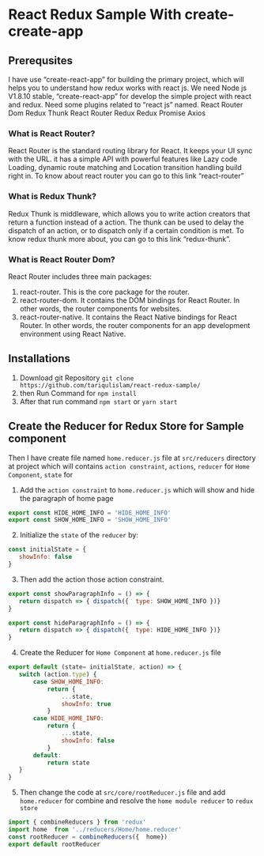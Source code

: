 # React Redux Sample With create-create-app

## Prerequsites

I have use “create-react-app” for building the primary project, which will helps you to understand how redux works with react js.
We need Node js V1.8.10 stable, “create-react-app” for develop the simple project with react and redux. Need some plugins related to “react js” named.
React Router Dom
Redux Thunk
React Router Redux
Redux Promise
Axios

### What is React Router?
React Router is the standard routing library for React. It keeps your UI sync with the URL. it has a simple API with powerful features  like Lazy code Loading, dynamic route matching and Location transition handling build right in. To know about react router you can go to this link “react-router”

### What is Redux Thunk?

Redux Thunk is middleware, which allows you to write action creators that return a function instead of a action. The thunk can be used to delay the dispatch of an action, or to dispatch only if a certain condition is met. To know redux thunk more about, you can go to this link “redux-thunk”.

### What is React Router Dom?
React Router includes three main packages:

1. react-router. This is the core package for the router.
2. react-router-dom. It contains the DOM bindings for React Router. In other words, the router components for websites.
3. react-router-native. It contains the React Native bindings for React Router. In other words, the router components for an app development environment using React Native.

## Installations

1. Download git Repository `git clone https://github.com/tariqulislam/react-redux-sample/`
2. then Run Command for `npm install`
3. After that run command `npm start` or `yarn start`

## Create the Reducer for Redux Store for Sample component

Then I have create file named `home.reducer.js` file at `src/reducers` directory at project which will contains  `action constraint`, `actions`, `reducer` for `Home Component`, `state` for

1. Add the `action constraint` to `home.reducer.js` which will show and hide the paragraph of home page

```javascript
export const HIDE_HOME_INFO = 'HIDE_HOME_INFO'
export const SHOW_HOME_INFO = 'SHOW_HOME_INFO'
```

2. Initialize the `state` of the `reducer` by:
```javascript
const initialState = {
   showInfo: false
}
```
3. Then add the action those action constraint.
```javascript
export const showParagraphInfo = () => {
   return dispatch => { dispatch({  type: SHOW_HOME_INFO })}
}

export const hideParagraphInfo = () => {
   return dispatch => { dispatch({  type: HIDE_HOME_INFO })}
}
```
4. Create the Reducer for `Home Component` at `home.reducer.js` file
```javascript
export default (state= initialState, action) => {
   switch (action.type) {
       case SHOW_HOME_INFO:
           return {
               ...state,
               showInfo: true
           }
       case HIDE_HOME_INFO:
           return {
               ...state,
               showInfo: false
           }
       default:
           return state
   }
}
```
5. Then change the code at `src/core/rootReducer.js` file and add `home.reducer`  for combine and resolve  the `home module reducer` to `redux store`
```javascript
import { combineReducers } from 'redux'
import home  from '../reducers/Home/home.reducer'
const rootReducer = combineReducers({  home})
export default rootReducer
```






